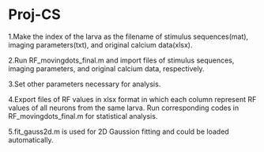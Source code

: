 # Proj-CS


1.Make the index of the larva as the filename of stimulus sequences(mat), imaging parameters(txt), and original calcium data(xlsx).

2.Run RF_movingdots_final.m and import files of stimulus sequences, imaging parameters, and original calcium data, respectively.

3.Set other parameters necessary for analysis.

4.Export files of RF values in xlsx format in which each column represent RF values of all neurons from the same larva. Run corresponding codes in RF_movingdots_final.m for statistical analysis.

5.fit_gauss2d.m is used for 2D Gaussion fitting and could be loaded automatically.